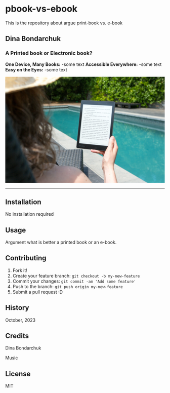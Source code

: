 # pbook-vs-ebook
This is the repository about argue print-book vs. e-book

## Dina Bondarchuk

### A Printed  book or Electronic book?

**One Device, Many Books:**
-some text
**Accessible Everywhere:**
-some text
**Easy on the Eyes:**
-some text

![e-book-Dina](images/pexels-perfecto-capucine-1247527.jpg)
_____

## Installation

No installation required

## Usage

Argument what is better a printed book or an e-book.

## Contributing

1. Fork it!
2. Create your feature branch: `git checkout -b my-new-feature`
3. Commit your changes: `git commit -am 'Add some feature'`
4. Push to the branch: `git push origin my-new-feature`
5. Submit a pull request :D

## History

October, 2023

## Credits

Dina Bondarchuk

Music

## License

MIT
